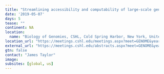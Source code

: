 ```yaml
---
title: "Streamlining accessibility and computability of large-scale genomic datasets with the NHGRI Genomic Data Science Analysis, Visualization, and Informatics Lab-Space (AnVIL)"
date: '2019-05-07'
days: 5
tease: ""
continent: NA
location:
  name: "Biology of Genomies, CSHL, Cold Spring Harbor, New York, United States"
location_url: "https://meetings.cshl.edu/meetings.aspx?meet=GENOME&year=19"
external_url: "https://meetings.cshl.edu/abstracts.aspx?meet=GENOME&year=19"
gtn: false
contact: "James Taylor"
image: 
subsites: [global, us]
---
```

